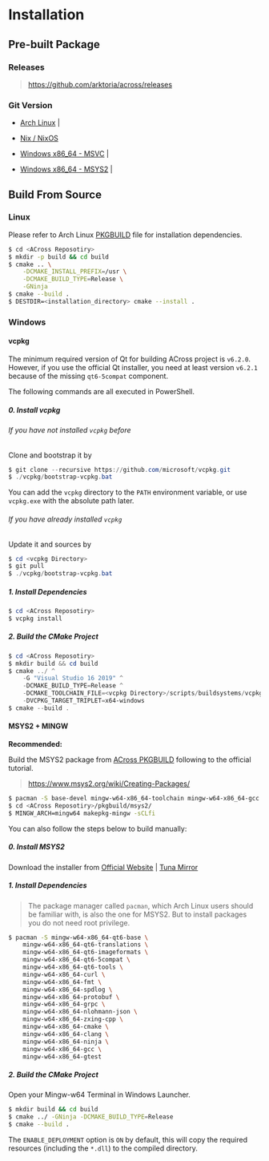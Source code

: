 # Installation

## Pre-built Package

### Releases
> https://github.com/arktoria/across/releases

### Git Version 

- [Arch Linux](https://github.com/ArkToria/ACross/actions/workflows/arch-build.yaml) | <span id="across-git-archlinux"></span>

- [Nix / NixOS](https://github.com/ArkToria/ACross/actions/workflows/nix-build.yaml)

- [Windows x86_64 - MSVC](https://github.com/ArkToria/ACross/actions/workflows/msvc-build.yaml) | <span id="across-git-msvc"></span>

- [Windows x86_64 - MSYS2](https://github.com/ArkToria/ACross/actions/workflows/msys2-mingw64-build.yaml) | <span id="across-git-mingw-w64"></span>

## Build From Source

### Linux

Please refer to Arch Linux [PKGBUILD](https://github.com/ArkToria/ACross/blob/master/pkgbuild/arch/across-dev-git/PKGBUILD) file for installation dependencies.

```bash
$ cd <ACross Reposotiry>
$ mkdir -p build && cd build
$ cmake .. \
    -DCMAKE_INSTALL_PREFIX=/usr \
    -DCMAKE_BUILD_TYPE=Release \
    -GNinja
$ cmake --build .
$ DESTDIR=<installation_directory> cmake --install .
```

### Windows

#### vcpkg

The minimum required version of Qt for building ACross project is `v6.2.0`. However, if you use the official Qt installer, you need at least version `v6.2.1` because of the missing `qt6-5compat` component.

The following commands are all executed in PowerShell.

##### 0. Install vcpkg

###### If you have not installed `vcpkg` before

Clone and bootstrap it by

```powershell
$ git clone --recursive https://github.com/microsoft/vcpkg.git
$ ./vcpkg/bootstrap-vcpkg.bat
```

You can add the `vcpkg` directory to the `PATH` environment variable, or use `vcpkg.exe` with the absolute path later.

###### If you have already installed `vcpkg`

Update it and sources by

```powershell
$ cd <vcpkg Directory>
$ git pull
$ ./vcpkg/bootstrap-vcpkg.bat
```

##### 1. Install Dependencies

```powershell
$ cd <ACross Reposotiry>
$ vcpkg install
```

##### 2. Build the CMake Project

```powershell
$ cd <ACross Reposotiry>
$ mkdir build && cd build
$ cmake ../ ^
    -G "Visual Studio 16 2019" ^
    -DCMAKE_BUILD_TYPE=Release ^
    -DCMAKE_TOOLCHAIN_FILE=<vcpkg Directory>/scripts/buildsystems/vcpkg.cmake ^
    -DVCPKG_TARGET_TRIPLET=x64-windows
$ cmake --build .
```

#### MSYS2 + MINGW
**Recommended:**

Build the MSYS2 package from [ACross PKGBUILD](https://github.com/ArkToria/ACross/blob/master/pkgbuild/msys2/PKGBUILD) following to the official tutorial.

> https://www.msys2.org/wiki/Creating-Packages/

```bash
$ pacman -S base-devel mingw-w64-x86_64-toolchain mingw-w64-x86_64-gcc
$ cd <ACross Reposotiry>/pkgbuild/msys2/
$ MINGW_ARCH=mingw64 makepkg-mingw -sCLfi
```

You can also follow the steps below to build manually:

##### 0. Install MSYS2

Download the installer from [Official Website](https://www.msys2.org/)
 |
 [Tuna Mirror](https://mirrors.tuna.tsinghua.edu.cn/msys2/distrib/msys2-x86_64-latest.exe)

##### 1. Install Dependencies

> The package manager called `pacman`, which Arch Linux users should be familiar with, is also the one for MSYS2. But to install packages you do not need root privilege.

```bash
$ pacman -S mingw-w64-x86_64-qt6-base \
    mingw-w64-x86_64-qt6-translations \
    mingw-w64-x86_64-qt6-imageformats \
    mingw-w64-x86_64-qt6-5compat \
    mingw-w64-x86_64-qt6-tools \
    mingw-w64-x86_64-curl \
    mingw-w64-x86_64-fmt \
    mingw-w64-x86_64-spdlog \
    mingw-w64-x86_64-protobuf \
    mingw-w64-x86_64-grpc \
    mingw-w64-x86_64-nlohmann-json \
    mingw-w64-x86_64-zxing-cpp \
    mingw-w64-x86_64-cmake \
    mingw-w64-x86_64-clang \
    mingw-w64-x86_64-ninja \
    mingw-w64-x86_64-gcc \
    mingw-w64-x86_64-gtest
```

##### 2. Build the CMake Project

Open your Mingw-w64 Terminal in Windows Launcher.

```bash
$ mkdir build && cd build
$ cmake ../ -GNinja -DCMAKE_BUILD_TYPE=Release
$ cmake --build .
```

The `ENABLE_DEPLOYMENT` option is `ON` by default, this will copy the required resources (including the `*.dll`) to the compiled directory. 